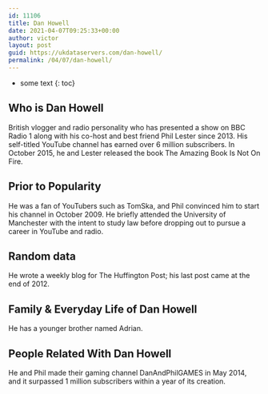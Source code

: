 ```yaml
---
id: 11106
title: Dan Howell
date: 2021-04-07T09:25:33+00:00
author: victor
layout: post
guid: https://ukdataservers.com/dan-howell/
permalink: /04/07/dan-howell/
---
```


* some text
{: toc}


## Who is Dan Howell



British vlogger and radio personality who has presented a show on BBC Radio 1 along with his co-host and best friend Phil Lester since 2013. His self-titled YouTube channel has earned over 6 million subscribers. In October 2015, he and Lester released the book The Amazing Book Is Not On Fire.

                
                
                
## Prior to Popularity



He was a fan of YouTubers such as TomSka, and Phil convinced him to start his channel in October 2009. He briefly attended the University of Manchester with the intent to study law before dropping out to pursue a career in YouTube and radio. 

                
                
                
## Random data



He wrote a weekly blog for The Huffington Post; his last post came at the end of 2012.

                
                
                
## Family & Everyday Life of Dan Howell



He has a younger brother named Adrian. 

                
                
                
## People Related With Dan Howell



He and Phil made their gaming channel DanAndPhilGAMES in May 2014, and it surpassed 1 million subscribers within a year of its creation.  

                
              
            
          
          
          